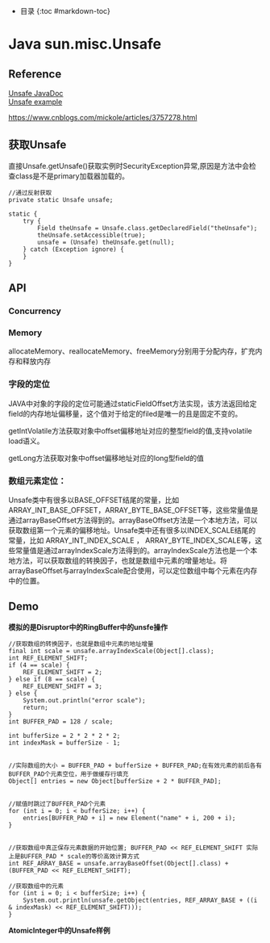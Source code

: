 - 目录
{:toc #markdown-toc}	

# Java sun.misc.Unsafe



## Reference
[Unsafe JavaDoc](http://www.docjar.com/docs/api/sun/misc/Unsafe.html) <br/>
[Unsafe example](http://mishadoff.com/blog/java-magic-part-4-sun-dot-misc-dot-unsafe/)

https://www.cnblogs.com/mickole/articles/3757278.html


## 获取Unsafe
直接Unsafe.getUnsafe()获取实例时SecurityException异常,原因是方法中会检查class是不是primary加载器加载的。

```
//通过反射获取
private static Unsafe unsafe;

static {
    try {
        Field theUnsafe = Unsafe.class.getDeclaredField("theUnsafe");
        theUnsafe.setAccessible(true);
        unsafe = (Unsafe) theUnsafe.get(null);
    } catch (Exception ignore) {
    }
}
```


## API



### Concurrency

### Memory
allocateMemory、reallocateMemory、freeMemory分别用于分配内存，扩充内存和释放内存





### 字段的定位
JAVA中对象的字段的定位可能通过staticFieldOffset方法实现，该方法返回给定field的内存地址偏移量，这个值对于给定的filed是唯一的且是固定不变的。

getIntVolatile方法获取对象中offset偏移地址对应的整型field的值,支持volatile load语义。

getLong方法获取对象中offset偏移地址对应的long型field的值

### 数组元素定位：

Unsafe类中有很多以BASE_OFFSET结尾的常量，比如ARRAY_INT_BASE_OFFSET，ARRAY_BYTE_BASE_OFFSET等，这些常量值是通过arrayBaseOffset方法得到的。arrayBaseOffset方法是一个本地方法，可以获取数组第一个元素的偏移地址。Unsafe类中还有很多以INDEX_SCALE结尾的常量，比如 ARRAY_INT_INDEX_SCALE ， ARRAY_BYTE_INDEX_SCALE等，这些常量值是通过arrayIndexScale方法得到的。arrayIndexScale方法也是一个本地方法，可以获取数组的转换因子，也就是数组中元素的增量地址。将arrayBaseOffset与arrayIndexScale配合使用，可以定位数组中每个元素在内存中的位置。




## Demo
**模拟的是Disruptor中的RingBuffer中的unsfe操作**
```
//获取数组的转换因子，也就是数组中元素的地址增量
final int scale = unsafe.arrayIndexScale(Object[].class);
int REF_ELEMENT_SHIFT;
if (4 == scale) {
    REF_ELEMENT_SHIFT = 2;
} else if (8 == scale) {
    REF_ELEMENT_SHIFT = 3;
} else {
    System.out.println("error scale");
    return;
}
int BUFFER_PAD = 128 / scale;

int bufferSize = 2 * 2 * 2 * 2;
int indexMask = bufferSize - 1;


//实际数组的大小 = BUFFER_PAD + bufferSize + BUFFER_PAD;在有效元素的前后各有BUFFER_PAD个元素空位，用于做缓存行填充
Object[] entries = new Object[bufferSize + 2 * BUFFER_PAD];


//赋值时跳过了BUFFER_PAD个元素
for (int i = 0; i < bufferSize; i++) {
    entries[BUFFER_PAD + i] = new Element("name" + i, 200 + i);
}


//获取数组中真正保存元素数据的开始位置; BUFFER_PAD << REF_ELEMENT_SHIFT 实际上是BUFFER_PAD * scale的等价高效计算方式
int REF_ARRAY_BASE = unsafe.arrayBaseOffset(Object[].class) + (BUFFER_PAD << REF_ELEMENT_SHIFT);

//获取数组中的元素
for (int i = 0; i < bufferSize; i++) {
    System.out.println(unsafe.getObject(entries, REF_ARRAY_BASE + ((i & indexMask) << REF_ELEMENT_SHIFT)));
}
```

**AtomicInteger中的Unsafe样例**



